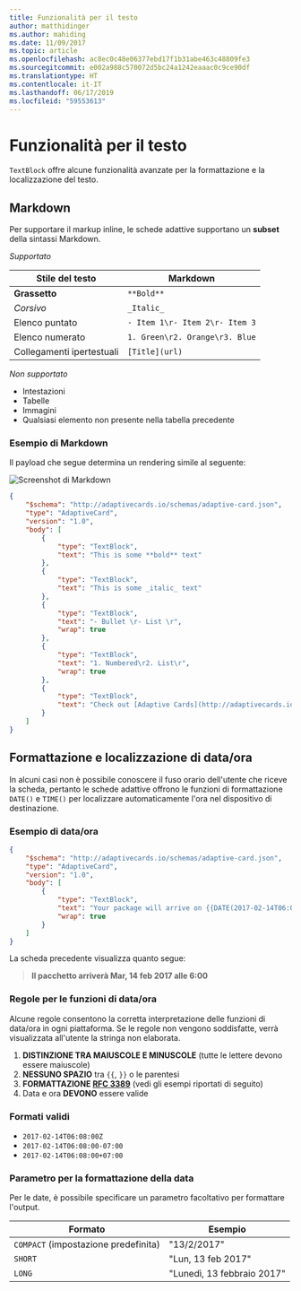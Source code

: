 ```yaml
---
title: Funzionalità per il testo
author: matthidinger
ms.author: mahiding
ms.date: 11/09/2017
ms.topic: article
ms.openlocfilehash: ac8ec0c48e06377ebd17f1b31abe463c48809fe3
ms.sourcegitcommit: e002a988c570072d5bc24a1242eaaac0c9ce90df
ms.translationtype: HT
ms.contentlocale: it-IT
ms.lasthandoff: 06/17/2019
ms.locfileid: "59553613"
---
```

# <a name="text-features"></a>Funzionalità per il testo

`TextBlock` offre alcune funzionalità avanzate per la formattazione e la localizzazione del testo.

## <a name="markdown"></a>Markdown
Per supportare il markup inline, le schede adattive supportano un **subset** della sintassi Markdown.

_Supportato_

| Stile del testo      | Markdown |
|-----------------|-----|
| **Grassetto**        | ```**Bold**``` |
| _Corsivo_        | ```_Italic_``` |
| Elenco puntato     | ```- Item 1\r- Item 2\r- Item 3``` | 
| Elenco numerato   | ```1. Green\r2. Orange\r3. Blue``` |
| Collegamenti ipertestuali      | ```[Title](url)``` |

_Non supportato_

* Intestazioni
* Tabelle
* Immagini
* Qualsiasi elemento non presente nella tabella precedente

### <a name="markdown-example"></a>Esempio di Markdown

Il payload che segue determina un rendering simile al seguente:

![Screenshot di Markdown](media/text-features/markdown.png)

```json
{
    "$schema": "http://adaptivecards.io/schemas/adaptive-card.json",
    "type": "AdaptiveCard",
    "version": "1.0",
    "body": [
        {
            "type": "TextBlock",
            "text": "This is some **bold** text"
        },
        {
            "type": "TextBlock",
            "text": "This is some _italic_ text"
        },
        {
            "type": "TextBlock",
            "text": "- Bullet \r- List \r",
            "wrap": true
        },
        {
            "type": "TextBlock",
            "text": "1. Numbered\r2. List\r",
            "wrap": true
        },
        {
            "type": "TextBlock",
            "text": "Check out [Adaptive Cards](http://adaptivecards.io)"
        }
    ]
}
```

## <a name="datetime-formatting-and-localization"></a>Formattazione e localizzazione di data/ora

In alcuni casi non è possibile conoscere il fuso orario dell'utente che riceve la scheda, pertanto le schede adattive offrono le funzioni di formattazione `DATE()` e `TIME()` per localizzare automaticamente l'ora nel dispositivo di destinazione.

### <a name="datetime-example"></a>Esempio di data/ora

```json
{
    "$schema": "http://adaptivecards.io/schemas/adaptive-card.json",
    "type": "AdaptiveCard",
    "version": "1.0",
    "body": [
        {
            "type": "TextBlock",
            "text": "Your package will arrive on {{DATE(2017-02-14T06:00:00Z, SHORT)}} at {{TIME(2017-02-14T06:00:00Z)}}",
            "wrap": true
        }
    ]
}
```

La scheda precedente visualizza quanto segue: 

> **Il pacchetto arriverà Mar, 14 feb 2017 alle 6:00**

### <a name="datetime-function-rules"></a>Regole per le funzioni di data/ora

Alcune regole consentono la corretta interpretazione delle funzioni di data/ora in ogni piattaforma. Se le regole non vengono soddisfatte, verrà visualizzata all'utente la stringa non elaborata.

1. **DISTINZIONE TRA MAIUSCOLE E MINUSCOLE** (tutte le lettere devono essere maiuscole)
1. **NESSUNO SPAZIO** tra `{{`, `}}` o le parentesi
1. **FORMATTAZIONE [RFC 3389](https://tools.ietf.org/html/rfc3339)**  (vedi gli esempi riportati di seguito)
1. Data e ora **DEVONO** essere valide

### <a name="valid-formats"></a>Formati validi

* `2017-02-14T06:08:00Z`
* `2017-02-14T06:08:00-07:00`
* `2017-02-14T06:08:00+07:00`

### <a name="date-formatting-param"></a>Parametro per la formattazione della data

Per le date, è possibile specificare un parametro facoltativo per formattare l'output.


|       Formato        |            Esempio            |
|---------------------|-------------------------------|
| `COMPACT` (impostazione predefinita) |          "13/2/2017"          |
|       `SHORT`       |     "Lun, 13 feb 2017"     |
|       `LONG`        | "Lunedì, 13 febbraio 2017" |

